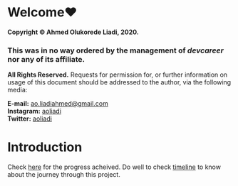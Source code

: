 # Welcome❤

**Copyright © Ahmed Olukorede Liadi, 2020.**

### This was in no way ordered by the management of _devcareer_ nor any of its affiliate.

**All Rights Reserved.**
Requests for permission for, or further information on usage of this document should be addressed to the author, via the following media:  
  
**E-mail:** ao.liadiahmed@gmail.com  
**Instagram:** [aoliadi](https://instagram.com/aoliadi)  
**Twitter:** [aoliadi](https://twitter.com/aoliadi)  

# Introduction
Check [here](00_writings/documentation.MD) for the progress acheived. Do well to check [timeline](00_writings/timeline.MD) to know about the journey through this project.

<!--![wireframe](wireframe/wire.jpg)-->

